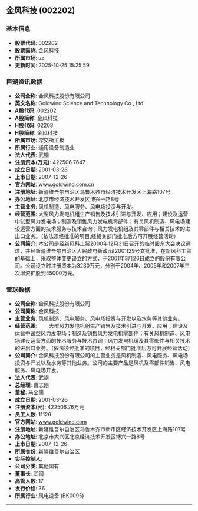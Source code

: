 ## 金风科技 (002202)

### 基本信息

- **股票代码**: 002202
- **股票简称**: 金风科技
- **所属市场**: sz
- **更新时间**: 2025-10-25 15:25:59

### 巨潮资讯数据

- **公司全称**: 金风科技股份有限公司
- **英文名称**: Goldwind Science and Technology Co., Ltd.
- **A股代码**: 002202
- **A股简称**: 金风科技
- **H股代码**: 02208
- **H股简称**: 金风科技
- **所属市场**: 深交所主板
- **所属行业**: 通用设备制造业
- **法人代表**: 武钢
- **注册资本(万元)**: 422506.7647
- **成立日期**: 2001-03-26
- **上市日期**: 2007-12-26
- **官方网站**: www.goldwind.com.cn
- **注册地址**: 新疆维吾尔自治区乌鲁木齐市经济技术开发区上海路107号
- **办公地址**: 北京市经济技术开发区博兴一路8号
- **主营业务**: 风机制造、风电服务、风电场投资与开发。
- **经营范围**: 大型风力发电机组生产销售及技术引进与开发、应用；建设及运营中试型风力发电场；制造及销售风力发电机零部件；有关风机制造、风电场建设运营方面的技术服务与技术咨询；风力发电机组及其零部件与相关技术的进出口业务。（依法须经批准的项目,经相关部门批准后方可开展经营活动）
- **公司简介**: 本公司是经新风科工贸2000年12月31日召开的临时股东大会决议通过，并经新疆维吾尔自治区人民政府新政函[2001]29号文批准，在新风科工贸的基础上，采取整体变更设立的方式，于2001年3月26日成立的股份有限公司。公司设立时注册资本为3230万元，分别于2004年、2005年和2007年三次增资扩股到45000万元。

### 雪球数据

- **公司全称**: 金风科技股份有限公司
- **公司简称**: 金风科技
- **主营业务**: 风机制造、风电服务、风电场投资与开发以及水务等其他业务。
- **经营范围**: 　　大型风力发电机组生产销售及技术引进与开发、应用；建设及运营中试型风力发电场；制造及销售风力发电机零部件；有关风机制造、风电场建设运营方面的技术服务与技术咨询；风力发电机组及其零部件与相关技术的进出口业务。（依法须经批准的项目，经相关部门批准后方可开展经营活动）
- **公司简介**: 金风科技股份有限公司的主营业务是风机制造、风电服务、风电场投资与开发以及水务等其他业务。公司的主要产品是风机及零部件销售、风电服务、风电场开发。
- **法人代表**: 武钢
- **总经理**: 曹志刚
- **董秘**: 马金儒
- **成立日期**: 2001-03-26
- **注册资本(元)**: 422506.76万元
- **员工人数**: 11126
- **官方网站**: www.goldwind.com
- **注册地址**: 新疆维吾尔自治区乌鲁木齐市新市区经济技术开发区上海路107号
- **办公地址**: 北京市大兴区北京经济技术开发区博兴一路8号
- **上市日期**: 2007-12-26
- **所属省份**: 新疆维吾尔自治区
- **实际控制人**: 
- **公司分类**: 其他国有
- **董事长**: 武钢
- **高管人数**: 17
- **发行价格**: 36
- **所属行业**: 风电设备 (BK0095)

---